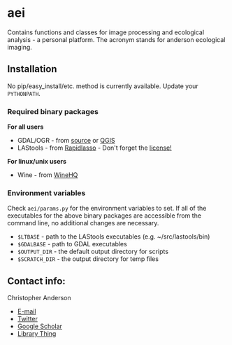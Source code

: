# aei
Contains functions and classes for image processing and ecological analysis - a personal platform. The acronym stands for anderson ecological imaging.

## Installation
No pip/easy_install/etc. method is currently available. Update your `PYTHONPATH`.

### Required binary packages
**For all users**
- GDAL/OGR - from [source](http://download.osgeo.org/gdal/) or [QGIS](http://qgis.org/en/site/forusers/download.html)
- LAStools - from [Rapidlasso](https://rapidlasso.com/lastools/) - Don't forget the [license!](http://www.cs.unc.edu/~isenburg/lastools/LICENSE.txt)

**For linux/unix users**
- Wine - from [WineHQ](https://www.winehq.org/download)

### Environment variables
Check `aei/params.py` for the environment variables to set. If all of the executables for the above binary packages are accessible from the command line, no additional changes are necessary.
- `$LTBASE` - path to the LAStools executables (e.g. ~/src/lastools/bin)
- `$GDALBASE` - path to GDAL executables
- `$OUTPUT_DIR` - the default output directory for scripts
- `$SCRATCH_DIR` - the output directory for temp files

## Contact info:

Christopher Anderson
- [E-mail](mailto:cbanders@stanford.edu)
- [Twitter](http://twitter.com/earth_chris)
- [Google Scholar](https://scholar.google.com/citations?user=LoGxS40AAAAJ&hl=encba@anderson-ubuntu:)
- [Library Thing](http://www.librarything.com/catalog/anderzen)
